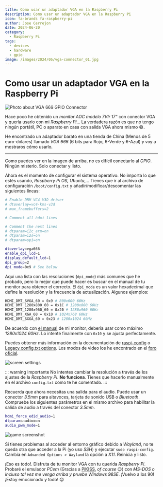 ```yaml
---
title: Como usar un adaptador VGA en la Raspberry Pi
description: Como usar un adaptador VGA en la Raspberry Pi
icon: fa-brands fa-raspberry-pi
author: Jose Cerrejon
date: 2024-06-20
category:
  - Raspberry Pi
tags:
  - devices
  - hardware
  - gpio
image: /images/2024/06/vga-connector_01.jpg
---
```

# Como usar un adaptador VGA en la Raspberry Pi

![Photo about VGA 666 GPIO Connector](/images/2024/06/vga-connector_01.jpg "VGA 666 GPIO Connector")

Hace poco he obtenido un *monitor AOC modelo 7Vlr 17"* con conector VGA y quería usarlo con mi *Raspberry Pi*... La verdadera razón es que no tengo ningún portátil, PC o aparato en casa con salida VGA ahora mismo 😅.

He encontrado un adaptador barato en una tienda de China (Menos de 5 euro-dólares) llamado *VGA 666* (6 bits para Rojo, 6-Verde y 6-Azul) y voy a mostraros cómo usarlo.

- - -

Como puedes ver en la imagen de arriba, no es difícil conectarlo al *GPIO*. Ningún misterio. Solo conectar y listo.

Ahora es el momento de configurar el sistema operativo. No importa lo que estés usando, *Raspberry Pi OS, Ubuntu*,... Tienes que ir al archivo de configuración `/boot/config.txt` y añadir/modificar/descomentar las siguientes líneas:

```sh
# Enable DRM VC4 V3D driver
# dtoverlay=vc4-kms-v3d
# max_framebuffers=2

# Comment all hdmi lines

# Comment the next lines
# dtparam=i2c_arm=on
# dtparam=i2s=on
# dtparam=spi=on

dtoverlay=vga666
enable_dpi_lcd=1
display_default_lcd=1
dpi_group=2
dpi_mode=0x9 # See below
```

Aquí una lista con las resoluciones (`dpi_mode`) más comunes que he probado, pero lo mejor que puede hacer es buscar en el manual de tu monitor para obtener el correcto. El `dpi_mode` es un valor hexadecimal que define la resolución y la frecuencia de actualización. Algunos ejemplos:

```sh
HDMI_DMT_SVGA_60 = 0x9 # 800x600 60Hz
HDMI_DMT_1280x800_60 = 0x1C # 1280x800 60Hz
HDMI_DMT_1280x960_60 = 0x20 # 1280x960 60Hz
HDMI_DMT_XGA_60 = 0x10 # 1024x768 60Hz
HDMI_DMT_SXGA_60 = 0x23 # 1280x1024 60Hz
```

De acuerdo con [el manual](https://www.manualslib.com/manual/791057/Aoc-Spectrum-7vlr.html?page=16#manual) de mi monitor, debería usar como máximo *1280x1024 60Hz*. Lo intenté finalmente con `0x10` y se ajusta perfectamente.

Puedes obtener más información en la documentación de [raspi-config](https://www.raspberrypi.org/documentation/configuration/config-txt/video.md) o [Legacy config.txt options](https://www.raspberrypi.com/documentation/computers/legacy_config_txt.html#hdmi_drive). Los modos de video los he encontrado en el [foro oficial](https://forums.raspberrypi.com/viewtopic.php?t=5851).

![screen settings](/images/2024/06/vga-connector_02.jpg "Esto no va a funcionar")

::: warning Importante
No intentes cambiar la resolución a través de los ajustes de la *Raspberry Pi*. **No funciona**. Tienes que hacerlo manualmente en el archivo `config.txt` como te he comentado.
:::

Recuerda que ahora necesitas una salida para el audio. Puede usar un conector *3.5mm* para altavoces, tarjeta de sonido USB o *Bluetooth*. Compruebe los siguientes parámetros en el mismo archivo para habilitar la salida de audio a través del conector *3.5mm*.

```sh
hdmi_force_edid_audio=1
dtparam=audio=on
audio_pwm_mode=1
```

![game screenshot](/images/2024/06/vga-connector_03.jpg "What game is it?")

Si tienes problemas al acceder al entorno gráfico debido a *Wayland*, no te queda otra que acceder a la Pi (yo uso *SSH*) y ejecutar `sudo raspi-config`. Cambia en `Advanded Options > Wayland` la opción a *X11*. Reinicia y listo.

¡Eso es todo!. Disfruta de tu monitor VGA con tu querida *Raspberry Pi*. Probaré el emulador *PCem* (Gracias a [PiKISS](https://github.com/jmcerrejon/PiKISS), *of course* 😉) con *MS-DOS o incluso tal vez me venga arriba y pruebe Windows 98SE*. ¡Vuelvo a los 90! ¡Estoy emocionado y todo! 😍